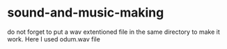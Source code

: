 # sound-and-music-making

do not forget to put a wav extentioned file in the same directory to make it work. Here I used odum.wav file
